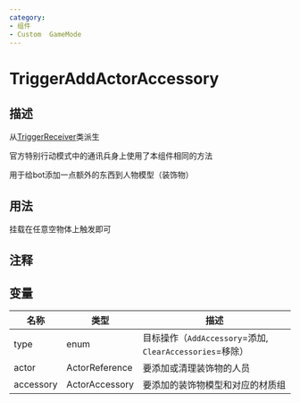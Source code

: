 ```yaml
---
category: 
- 组件
- Custom  GameMode
---
```

# TriggerAddActorAccessory
## 描述
从[TriggerReceiver](./TriggerReceiver.md)类派生

官方特别行动模式中的通讯兵身上使用了本组件相同的方法

用于给bot添加一点额外的东西到人物模型（装饰物）
## 用法

挂载在任意空物体上触发即可

## 注释

## 变量
| 名称 | 类型 | 描述 |
| ----------- | ----------- | ----------- |
| type | enum | 目标操作（`AddAccessory`=添加, `ClearAccessories`=移除） |  
| actor | ActorReference | 要添加或清理装饰物的人员 |  
| accessory | ActorAccessory | 要添加的装饰物模型和对应的材质组 |  
